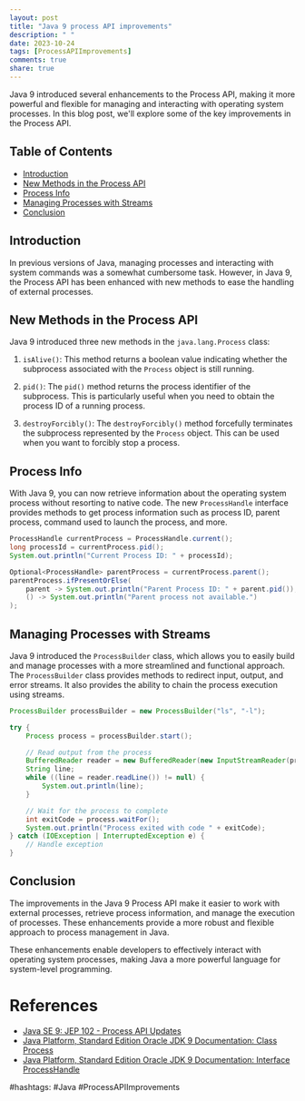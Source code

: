 ```yaml
---
layout: post
title: "Java 9 process API improvements"
description: " "
date: 2023-10-24
tags: [ProcessAPIImprovements]
comments: true
share: true
---
```


Java 9 introduced several enhancements to the Process API, making it more powerful and flexible for managing and interacting with operating system processes. In this blog post, we'll explore some of the key improvements in the Process API.

## Table of Contents
- [Introduction](#introduction)
- [New Methods in the Process API](#new-methods-in-the-process-api)
- [Process Info](#process-info)
- [Managing Processes with Streams](#managing-processes-with-streams)
- [Conclusion](#conclusion)

## Introduction
In previous versions of Java, managing processes and interacting with system commands was a somewhat cumbersome task. However, in Java 9, the Process API has been enhanced with new methods to ease the handling of external processes.

## New Methods in the Process API
Java 9 introduced three new methods in the `java.lang.Process` class:

1. `isAlive()`: This method returns a boolean value indicating whether the subprocess associated with the `Process` object is still running.

2. `pid()`: The `pid()` method returns the process identifier of the subprocess. This is particularly useful when you need to obtain the process ID of a running process.

3. `destroyForcibly()`: The `destroyForcibly()` method forcefully terminates the subprocess represented by the `Process` object. This can be used when you want to forcibly stop a process.

## Process Info
With Java 9, you can now retrieve information about the operating system process without resorting to native code. The new `ProcessHandle` interface provides methods to get process information such as process ID, parent process, command used to launch the process, and more.

```java
ProcessHandle currentProcess = ProcessHandle.current();
long processId = currentProcess.pid();
System.out.println("Current Process ID: " + processId);

Optional<ProcessHandle> parentProcess = currentProcess.parent();
parentProcess.ifPresentOrElse(
    parent -> System.out.println("Parent Process ID: " + parent.pid()),
    () -> System.out.println("Parent process not available.")
);
```

## Managing Processes with Streams
Java 9 introduced the `ProcessBuilder` class, which allows you to easily build and manage processes with a more streamlined and functional approach. The `ProcessBuilder` class provides methods to redirect input, output, and error streams. It also provides the ability to chain the process execution using streams.

```java
ProcessBuilder processBuilder = new ProcessBuilder("ls", "-l");

try {
    Process process = processBuilder.start();

    // Read output from the process
    BufferedReader reader = new BufferedReader(new InputStreamReader(process.getInputStream()));
    String line;
    while ((line = reader.readLine()) != null) {
        System.out.println(line);
    }

    // Wait for the process to complete
    int exitCode = process.waitFor();
    System.out.println("Process exited with code " + exitCode);
} catch (IOException | InterruptedException e) {
    // Handle exception
}
```

## Conclusion
The improvements in the Java 9 Process API make it easier to work with external processes, retrieve process information, and manage the execution of processes. These enhancements provide a more robust and flexible approach to process management in Java.

These enhancements enable developers to effectively interact with operating system processes, making Java a more powerful language for system-level programming.

# References
- [Java SE 9: JEP 102 - Process API Updates](https://openjdk.java.net/jeps/102) 
- [Java Platform, Standard Edition Oracle JDK 9 Documentation: Class Process](https://docs.oracle.com/javase/9/docs/api/java/lang/Process.html)
- [Java Platform, Standard Edition Oracle JDK 9 Documentation: Interface ProcessHandle](https://docs.oracle.com/javase/9/docs/api/java/lang/System.html) 

#hashtags: #Java #ProcessAPIImprovements